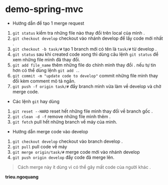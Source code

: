 # demo-spring-mvc

*  Hướng dẫn để tạo 1 merge request 

1. `git status` kiểm tra những file nào thay đổi trên local của mình .
2. `git checkout develop` checkout vào nhánh develop để lấy code mới nhất .
3. `git checkout -b task/#` tạo 1 branch mới có tên là `task/#` từ develop . 
4. `git status` sau khi created code xong thì dùng câu lệnh `git status` để xem những file mình đã thay đổi.
5. `git add file_name` thêm những file do chính mình thay đổi . nếu tự tin hơn có thể dùng lệnh `git add .`.
6. `git commit -m "update code to develop"` commit những file mình thay đổi kèm comment mô tả ngắn.
7. `git push -f origin task/#` đẩy branch mình vừa làm về develop và chờ merge code.

*  Các lệnh `git` hay dùng

1.  `git reset --HARD` reset hết những file mình thay đổi về branch gốc .
2.  `git clean -d -f` remove những file mình thêm .
3.  `git fetch` pull hết những branch về máy của mình.

*  Hướng dẫn merge code vào develop

1.  `git checkout develop` checkout vào branch develop .
2.  `git pull`  pull code về máy
3.  `git merge origin/task/#` merge code mới vào nhánh develop
4.  `git push origin develop` đẩy code đã merge lên.
>  Cách merge này ít dùng vì có thể gây mất code của người khác .



**trieu.ngoquang**